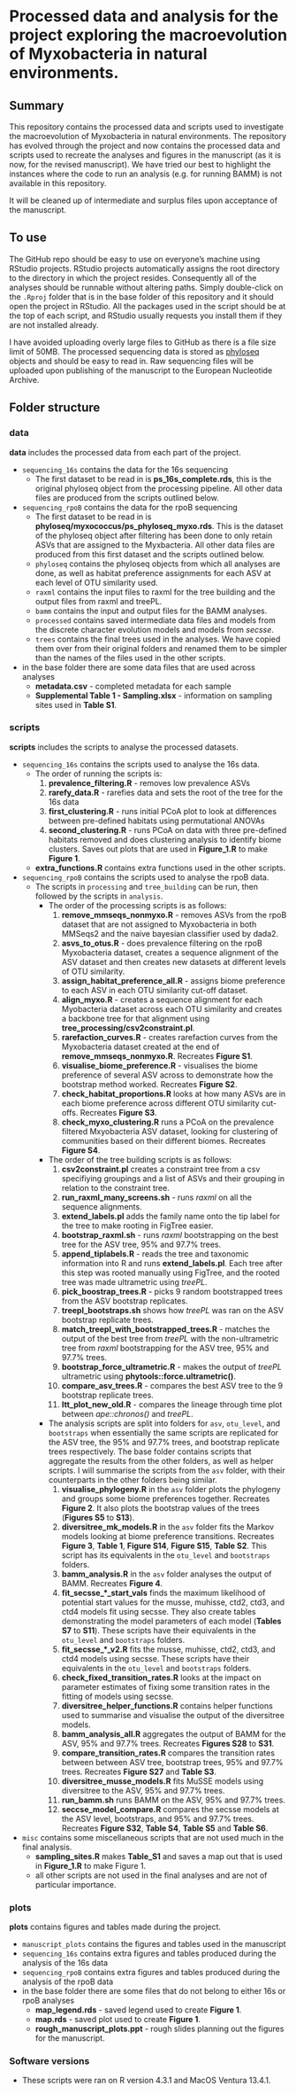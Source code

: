 
<!-- README.md is generated from README.Rmd. Please edit that file -->

# Processed data and analysis for the project exploring the macroevolution of Myxobacteria in natural environments.

## Summary

This repository contains the processed data and scripts used to
investigate the macroevolution of Myxobacteria in natural environments.
The repository has evolved through the project and now contains the
processed data and scripts used to recreate the analyses and figures in
the manuscript (as it is now, for the revised manuscript). We have tried
our best to highlight the instances where the code to run an analysis
(e.g. for running BAMM) is not available in this repository.

It will be cleaned up of intermediate and surplus files upon acceptance
of the manuscript.

## To use

The GitHub repo should be easy to use on everyone’s machine using
RStudio projects. RStudio projects automatically assigns the root
directory to the directory in which the project resides. Consequently
all of the analyses should be runnable without altering paths. Simply
double-click on the `.Rproj` folder that is in the base folder of this
repository and it should open the project in RStudio. All the packages
used in the script should be at the top of each script, and RStudio
usually requests you install them if they are not installed already.

I have avoided uploading overly large files to GitHub as there is a file
size limit of 50MB. The processed sequencing data is stored as
[phyloseq](https://joey711.github.io/phyloseq/) objects and should be
easy to read in. Raw sequencing files will be uploaded upon publishing
of the manuscript to the European Nucleotide Archive.

## Folder structure

### data

**data** includes the processed data from each part of the project.

- `sequencing_16s` contains the data for the 16s sequencing
  - The first dataset to be read in is **ps_16s_complete.rds**, this is
    the original phyloseq object from the processing pipeline. All other
    data files are produced from the scripts outlined below.
- `sequencing_rpoB` contains the data for the rpoB sequencing
  - The first dataset to be read in is
    **phyloseq/myxococcus/ps_phyloseq_myxo.rds**. This is the dataset of
    the phyloseq object after filtering has been done to only retain
    ASVs that are assigned to the Myxbacteria. All other data files are
    produced from this first dataset and the scripts outlined below.
  - `phyloseq` contains the phyloseq objects from which all analyses are
    done, as well as habitat preference assignments for each ASV at each
    level of OTU similarity used.
  - `raxml` contains the input files to raxml for the tree building and
    the output files from raxml and treePL.
  - `bamm` contains the input and output files for the BAMM analyses.
  - `processed` contains saved intermediate data files and models from
    the discrete character evolution models and models from *secsse*.
  - `trees` contains the final trees used in the analyses. We have
    copied them over from their original folders and renamed them to be
    simpler than the names of the files used in the other scripts.
- in the base folder there are some data files that are used across
  analyses
  - **metadata.csv** - completed metadata for each sample
  - **Supplemental Table 1 - Sampling.xlsx** - information on sampling
    sites used in **Table S1**.

### scripts

**scripts** includes the scripts to analyse the processed datasets.

- `sequencing_16s` contains the scripts used to analyse the 16s data.
  - The order of running the scripts is:
    1.  **prevalence_filtering.R** - removes low prevalence ASVs
    2.  **rarefy_data.R** - rarefies data and sets the root of the tree
        for the 16s data
    3.  **first_clustering.R** - runs initial PCoA plot to look at
        differences between pre-defined habitats using permutational
        ANOVAs
    4.  **second_clustering.R** - runs PCoA on data with three
        pre-defined habitats removed and does clustering analysis to
        identify biome clusters. Saves out plots that are used in
        **Figure_1.R** to make **Figure 1**.
  - **extra_functions.R** contains extra functions used in the other
    scripts.
- `sequencing_rpoB` contains the scripts used to analyse the rpoB data.
  - The scripts in `processing` and `tree_building` can be run, then
    followed by the scripts in `analysis`.
    - The order of the processing scripts is as follows:
      1.  **remove_mmseqs_nonmyxo.R** - removes ASVs from the rpoB
          dataset that are not assigned to Myxobacteria in both MMSeqs2
          and the naive bayesian classifier used by dada2.
      2.  **asvs_to_otus.R** - does prevalence filtering on the rpoB
          Myxobacteria dataset, creates a sequence alignment of the ASV
          dataset and then creates new datasets at different levels of
          OTU similarity.
      3.  **assign_habitat_preference_all.R** - assigns biome preference
          to each ASV in each OTU similarity cut-off dataset.
      4.  **align_myxo.R** - creates a sequence alignment for each
          Myobacteria dataset across each OTU similarity and creates a
          backbone tree for that alignment using
          **tree_processing/csv2constraint.pl**.
      5.  **rarefaction_curves.R** - creates rarefaction curves from the
          Myxobacteria dataset created at the end of
          **remove_mmseqs_nonmyxo.R**. Recreates **Figure S1**.
      6.  **visualise_biome_preference.R** - visualises the biome
          preference of several ASV across to demonstrate how the
          bootstrap method worked. Recreates **Figure S2**.
      7.  **check_habitat_proportions.R** looks at how many ASVs are in
          each biome preference across different OTU similarity
          cut-offs. Recreates **Figure S3**.
      8.  **check_myxo_clustering.R** runs a PCoA on the prevalence
          filtered Mxyobacteria ASV dataset, looking for clustering of
          communities based on their different biomes. Recreates
          **Figure S4**.
    - The order of the tree building scripts is as follows:
      1.  **csv2constraint.pl** creates a constraint tree from a csv
          specifiying groupings and a list of ASVs and their grouping in
          relation to the constraint tree.
      2.  **run_raxml_many_screens.sh** - runs *raxml* on all the
          sequence alignments.
      3.  **extend_labels.pl** adds the family name onto the tip label
          for the tree to make rooting in FigTree easier.
      4.  **bootstrap_raxml.sh** - runs *raxml* bootstrapping on the
          best tree for the ASV tree, 95% and 97.7% trees.
      5.  **append_tiplabels.R** - reads the tree and taxonomic
          information into R and runs **extend_labels.pl**. Each tree
          after this step was rooted manually using FigTree, and the
          rooted tree was made ultrametric using *treePL*.
      6.  **pick_boostrap_trees.R** - picks 9 random bootstrapped trees
          from the ASV bootstrap replicates.
      7.  **treepl_bootstraps.sh** shows how *treePL* was ran on the ASV
          bootstrap replicate trees.
      8.  **match_treepl_with_bootstrapped_trees.R** - matches the
          output of the best tree from *treePL* with the non-ultrametric
          tree from *raxml* bootstrapping for the ASV tree, 95% and
          97.7% trees.
      9.  **bootstrap_force_ultrametric.R** - makes the output of
          *treePL* ultrametric using **phytools::force.ultrametric()**.
      10. **compare_asv_trees.R** - compares the best ASV tree to the 9
          bootstrap replicate trees.
      11. **ltt_plot_new_old.R** - compares the lineage through time
          plot between *ape::chronos()* and *treePL*.
    - The analysis scripts are split into folders for `asv`,
      `otu_level`, and `bootstraps` when essentially the same scripts
      are replicated for the ASV tree, the 95% and 97.7% trees, and
      bootstrap replicate trees respectively. The base folder contains
      scripts that aggregate the results from the other folders, as well
      as helper scripts. I will summarise the scripts from the `asv`
      folder, with their counterparts in the other folders being
      similar.
      1.  **visualise_phylogeny.R** in the `asv` folder plots the
          phylogeny and groups some biome preferences together.
          Recreates **Figure 2**. It also plots the bootstrap values of
          the trees (**Figures S5** to **S13**).
      2.  **diversitree_mk_models.R** in the `asv` folder fits the
          Markov models looking at biome preference transitions.
          Recreates **Figure 3**, **Table 1**, **Figure S14**, **Figure
          S15**, **Table S2**. This script has its equivalents in the
          `otu_level` and `bootstraps` folders.
      3.  **bamm_analysis.R** in the `asv` folder analyses the output of
          BAMM. Recreates **Figure 4**.
      4.  **fit_secsse\_\*\_start_vals** finds the maximum likelihood of
          potential start values for the musse, muhisse, ctd2, ctd3, and
          ctd4 models fit using secsse. They also create tables
          demonstrating the model parameters of each model (**Tables
          S7** to **S11**). These scripts have their equivalents in the
          `otu_level` and `bootstraps` folders.
      5.  **fit_secsse\_\*\_v2.R** fits the musse, muhisse, ctd2, ctd3,
          and ctd4 models using secsse. These scripts have their
          equivalents in the `otu_level` and `bootstraps` folders.
      6.  **check_fixed_transition_rates.R** looks at the impact on
          parameter estimates of fixing some transition rates in the
          fitting of models using secsse.
      7.  **diversitree_helper_functions.R** contains helper functions
          used to summarise and visualise the output of the diversitree
          models.
      8.  **bamm_analysis_all.R** aggregates the output of BAMM for the
          ASV, 95% and 97.7% trees. Recreates **Figures S28** to
          **S31**.
      9.  **compare_transition_rates.R** compares the transition rates
          between between ASV tree, bootstrap trees, 95% and 97.7%
          trees. Recreates **Figure S27** and **Table S3**.
      10. **diversitree_musse_models.R** fits MuSSE models using
          diversitree to the ASV, 95% and 97.7% trees.
      11. **run_bamm.sh** runs BAMM on the ASV, 95% and 97.7% trees.
      12. **seccse_model_compare.R** compares the secsse models at the
          ASV level, bootstraps, and 95% and 97.7% trees. Recreates
          **Figure S32**, **Table S4**, **Table S5** and **Table S6**.
- `misc` contains some miscellaneous scripts that are not used much in
  the final analysis.
  - **sampling_sites.R** makes **Table_S1** and saves a map out that is
    used in **Figure_1.R** to make Figure 1.
  - all other scripts are not used in the final analyses and are not of
    particular importance.

### plots

**plots** contains figures and tables made during the project.

- `manuscript_plots` contains the figures and tables used in the
  manuscript
- `sequencing_16s` contains extra figures and tables produced during the
  analysis of the 16s data
- `sequencing_rpoB` contains extra figures and tables produced during
  the analysis of the rpoB data
- in the base folder there are some files that do not belong to either
  16s or rpoB analyses
  - **map_legend.rds** - saved legend used to create **Figure 1**.
  - **map.rds** - saved plot used to create **Figure 1**.
  - **rough_manuscript_plots.ppt** - rough slides planning out the
    figures for the manuscript.

### Software versions

- These scripts were ran on R version 4.3.1 and MacOS Ventura 13.4.1.
